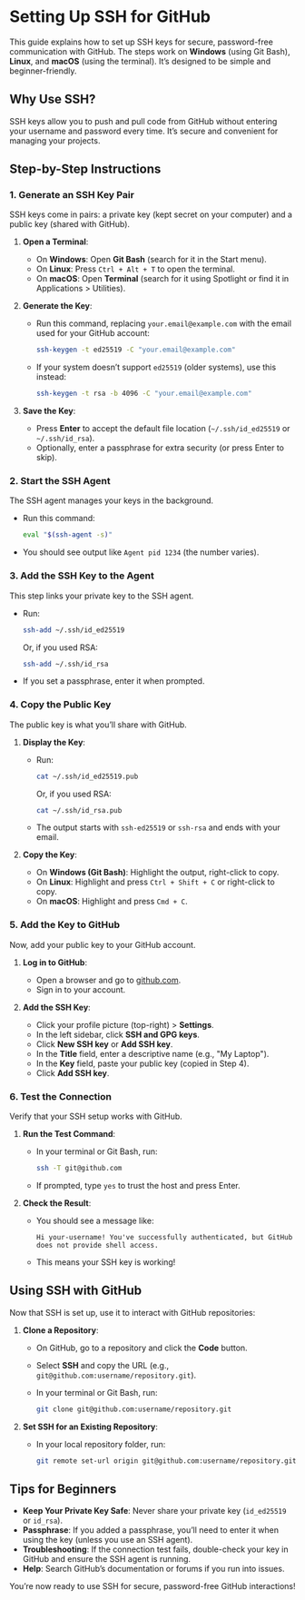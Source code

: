 # Setting Up SSH for GitHub

This guide explains how to set up SSH keys for secure, password-free communication with GitHub. The steps work on **Windows** (using Git Bash), **Linux**, and **macOS** (using the terminal). It’s designed to be simple and beginner-friendly.

## Why Use SSH?

SSH keys allow you to push and pull code from GitHub without entering your username and password every time. It’s secure and convenient for managing your projects.

## Step-by-Step Instructions

### 1. Generate an SSH Key Pair

SSH keys come in pairs: a private key (kept secret on your computer) and a public key (shared with GitHub).

1. **Open a Terminal**:
      - On **Windows**: Open **Git Bash** (search for it in the Start menu).
      - On **Linux**: Press `Ctrl + Alt + T` to open the terminal.
      - On **macOS**: Open **Terminal** (search for it using Spotlight or find it in Applications > Utilities).

2. **Generate the Key**:
      - Run this command, replacing `your.email@example.com` with the email used for your GitHub account:

         ```bash
         ssh-keygen -t ed25519 -C "your.email@example.com"
         ```

      - If your system doesn’t support `ed25519` (older systems), use this instead:

         ```bash
         ssh-keygen -t rsa -b 4096 -C "your.email@example.com"
         ```

3. **Save the Key**:
      - Press **Enter** to accept the default file location (`~/.ssh/id_ed25519` or `~/.ssh/id_rsa`).
      - Optionally, enter a passphrase for extra security (or press Enter to skip).

### 2. Start the SSH Agent

The SSH agent manages your keys in the background.

- Run this command:

  ```bash
  eval "$(ssh-agent -s)"
  ```

- You should see output like `Agent pid 1234` (the number varies).

### 3. Add the SSH Key to the Agent

This step links your private key to the SSH agent.

- Run:

  ```bash
  ssh-add ~/.ssh/id_ed25519
  ```

  Or, if you used RSA:

  ```bash
  ssh-add ~/.ssh/id_rsa
  ```

- If you set a passphrase, enter it when prompted.

### 4. Copy the Public Key

The public key is what you’ll share with GitHub.

1. **Display the Key**:
      - Run:

         ```bash
         cat ~/.ssh/id_ed25519.pub
         ```

         Or, if you used RSA:

         ```bash
         cat ~/.ssh/id_rsa.pub
         ```

      - The output starts with `ssh-ed25519` or `ssh-rsa` and ends with your email.

2. **Copy the Key**:
      - On **Windows (Git Bash)**: Highlight the output, right-click to copy.
      - On **Linux**: Highlight and press `Ctrl + Shift + C` or right-click to copy.
      - On **macOS**: Highlight and press `Cmd + C`.

### 5. Add the Key to GitHub

Now, add your public key to your GitHub account.

1. **Log in to GitHub**:
      - Open a browser and go to [github.com](https://github.com).
      - Sign in to your account.

2. **Add the SSH Key**:
      - Click your profile picture (top-right) > **Settings**.
      - In the left sidebar, click **SSH and GPG keys**.
      - Click **New SSH key** or **Add SSH key**.
      - In the **Title** field, enter a descriptive name (e.g., "My Laptop").
      - In the **Key** field, paste your public key (copied in Step 4).
      - Click **Add SSH key**.

### 6. Test the Connection

Verify that your SSH setup works with GitHub.

1. **Run the Test Command**:
      - In your terminal or Git Bash, run:

         ```bash
         ssh -T git@github.com
         ```

      - If prompted, type `yes` to trust the host and press Enter.

2. **Check the Result**:
      - You should see a message like:

         ```
         Hi your-username! You've successfully authenticated, but GitHub does not provide shell access.
         ```

      - This means your SSH key is working!

## Using SSH with GitHub

Now that SSH is set up, use it to interact with GitHub repositories:

1. **Clone a Repository**:
      - On GitHub, go to a repository and click the **Code** button.
      - Select **SSH** and copy the URL (e.g., `git@github.com:username/repository.git`).
      - In your terminal or Git Bash, run:

         ```bash
         git clone git@github.com:username/repository.git
         ```

2. **Set SSH for an Existing Repository**:
      - In your local repository folder, run:

         ```bash
         git remote set-url origin git@github.com:username/repository.git
         ```

## Tips for Beginners

- **Keep Your Private Key Safe**: Never share your private key (`id_ed25519` or `id_rsa`).
- **Passphrase**: If you added a passphrase, you’ll need to enter it when using the key (unless you use an SSH agent).
- **Troubleshooting**: If the connection test fails, double-check your key in GitHub and ensure the SSH agent is running.
- **Help**: Search GitHub’s documentation or forums if you run into issues.

You’re now ready to use SSH for secure, password-free GitHub interactions!
